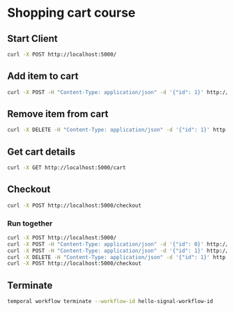 # Shopping cart course

## Start Client

```bash
curl -X POST http://localhost:5000/
```

## Add item to cart

```bash
curl -X POST -H "Content-Type: application/json" -d '{"id": 1}' http://localhost:5000/add_to_cart
```

## Remove item from cart

```bash
curl -X DELETE -H "Content-Type: application/json" -d '{"id": 1}' http://localhost:5000/remove_from_cart
```

## Get cart details

```bash
curl -X GET http://localhost:5000/cart
```

## Checkout

```bash
curl -X POST http://localhost:5000/checkout
```

### Run together

```bash
curl -X POST http://localhost:5000/
curl -X POST -H "Content-Type: application/json" -d '{"id": 0}' http://localhost:5000/add_to_cart
curl -X POST -H "Content-Type: application/json" -d '{"id": 1}' http://localhost:5000/add_to_cart
curl -X DELETE -H "Content-Type: application/json" -d '{"id": 1}' http://localhost:5000/remove_from_cart
curl -X POST http://localhost:5000/checkout
```

## Terminate

```bash
temporal workflow terminate --workflow-id hello-signal-workflow-id
```
